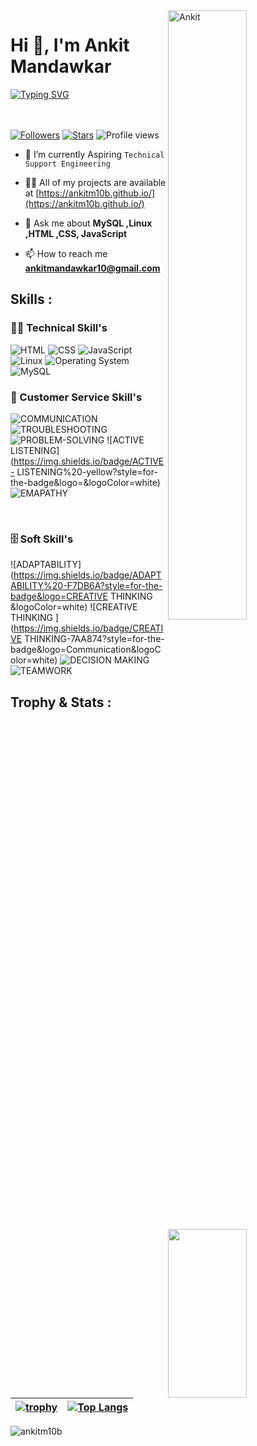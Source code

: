 <img width=50% align=right  title="Ankit"  src="https://capsule-render.vercel.app/api?type=waving&color=gradient&customColorList=6,11,20&height=150&section=header&text=🔰&fontSize=40&fontColor=fff&animation=twinkling&fontAlignY=32"/>
<h1>Hi 👋, I'm Ankit Mandawkar</h1>
<p>
<a href="https://git.io/typing-svg"><img src="https://readme-typing-svg.demolab.com?font=Fira+Code&size=24&duration=4000&pause=1000&color=F70000&background=FFFFFF00&width=700&height=51&lines=Technical+Support+Engineer" alt="Typing SVG" /></a>
</p>

<div>

 <img src="https://media4.giphy.com/media/qgQUggAC3Pfv687qPC/giphy.gif"  width = "50%" height= "270" align = "right"> 
 
</br> </br>
 [![Followers](https://img.shields.io/github/followers/ankitm10b)](#)
 [![Stars](https://img.shields.io/github/stars/ankitm10b?label=Profile%20Stars&logo=Profile%20stars&logoColor=b)](#) 
![Profile views](https://gpvc.arturio.dev/ankitm10b)
- 💎 I’m currently Aspiring `Technical Support Engineering`

- 👨‍💻 All of my projects are available at [https://ankitm10b.github.io/](https://ankitm10b.github.io/)

- 💬 Ask me about **MySQL ,Linux ,HTML ,CSS, JavaScript**

- 📫 How to reach me **ankitmandawkar10@gmail.com**

 ## Skills : 

 ### 👨‍💻 Technical Skill's

![HTML](https://img.shields.io/badge/html-%23E34F26.svg?style=for-the-badge&logo=html5&logoColor=white) ![CSS](https://img.shields.io/badge/css-%231572B6.svg?style=for-the-badge&logo=css3&logoColor=white) ![JavaScript](https://img.shields.io/badge/javascript-%23323330.svg?style=for-the-badge&logo=javascript&logoColor=%23F7DF1E)   ![Linux](https://img.shields.io/badge/-Linux-green?style=for-the-badge&logo=Linux5&logoColor=white) ![Operating System](https://img.shields.io/badge/-operating%20system%20-lightgrey?style=for-the-badge&logo=OperatingSystemDB5&logoColor=white) ![MySQL](https://img.shields.io/badge/mysql-%2300f.svg?style=for-the-badge&logo=mysql&logoColor=white)
</br>

### 🧰 Customer Service Skill's

![COMMUNICATION](https://img.shields.io/badge/COMMUNICATION%20-blue?style=for-the-badge&logo=technicalsupport&logoColor=white) ![TROUBLESHOOTING](https://img.shields.io/badge/TROUBLESHOOTING%20-green?style=for-the-badge&logo=EFFECTIVELISTENING&logoColor=white) ![PROBLEM-SOLVING](https://img.shields.io/badge/PROBLEM-SOLVING%20-grey?style=for-the-badge&logo=Troubleshoot&logoColor=white) ![ACTIVE LISTENING](https://img.shields.io/badge/ACTIVE- LISTENING%20-yellow?style=for-the-badge&logo=&logoColor=white) ![EMAPATHY](https://img.shields.io/badge/EMAPATHY%20-F5C6EC?style=for-the-badge&logo=CriticalThinking&logoColor=white)

</br>

### 🗄️ Soft Skill's

![ADAPTABILITY](https://img.shields.io/badge/ADAPTABILITY%20-F7DB6A?style=for-the-badge&logo=CREATIVE THINKING &logoColor=white) ![CREATIVE THINKING ](https://img.shields.io/badge/CREATIVE THINKING-7AA874?style=for-the-badge&logo=Communication&logoColor=white) ![DECISION MAKING](https://img.shields.io/badge/DECISION%20MAKING%20-D864A9?style=for-the-badge&logo=Leadership&logoColor=white) ![TEAMWORK](https://img.shields.io/badge/TEAMWORK%20-9A208C?style=for-the-badge&logo=ProblemSolving&logoColor=white)
</br>


<!-- -------------------------------------------------------------   Trophy and Stats  ------------------------------------------------------------------------- -->

## Trophy & Stats :

| [![trophy](https://github-profile-trophy.vercel.app/?username=ankitm10b)](https://github.com/ryo-ma/github-profile-trophy) | [![Top Langs](https://github-readme-stats.vercel.app/api/top-langs/?username=ankitm10b&layout=compact)](https://github.com/ankitm10b/github-readme-stats) |
| :---: | :---: |


<p><img align="center" src="https://github-readme-streak-stats.herokuapp.com/?user=ankitm10b&" alt="ankitm10b" /></p>
